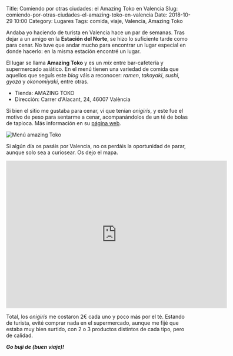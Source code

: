 Title: Comiendo por otras ciudades: el Amazing Toko en Valencia
Slug: comiendo-por-otras-ciudades-el-amazing-toko-en-valencia
Date: 2018-10-29 10:00
Category: Lugares
Tags: comida, viaje, Valencia, Amazing Toko



Andaba yo haciendo de turista en Valencia hace un par de semanas. Tras dejar a un amigo en la **Estación del Norte**, se hizo lo suficiente tarde como para cenar. No tuve que andar mucho para encontrar un lugar especial en donde hacerlo: en la misma estación encontré un lugar.

El lugar se llama **Amazing Toko** y es un *mix* entre bar-cafetería y supermercado asiático. En el menú tienen una variedad de comida que aquellos que seguís este *blog* váis a reconocer: *ramen*, *takoyaki*, *sushi*, *gyoza* y *okonomiyaki*, entre otras.

* Tienda: AMAZING TOKO
* Dirección: Carrer d'Alacant, 24, 46007 València

Si bien el sitio me gustaba para cenar, ví que tenían *onigiris*, y este fue el motivo de peso para sentarme a cenar, acompanándolos de un té de bolas de tapioca. Más información en su [página web](http://amazingtoko.es/).

![Menú amazing Toko]({filename}/images/menu_amazing_toko.jpg)

Si algún día os pasáis por Valencia, no os perdáis la oportunidad de parar, aunque solo sea a curiosear. Os dejo el mapa.

<iframe src="https://www.google.com/maps/embed?pb=!1m14!1m8!1m3!1d12320.287916001174!2d-0.38155165717773437!3d39.467702583169874!3m2!1i1024!2i768!4f13.1!3m3!1m2!1s0x0%3A0xda7c354e247dae32!2sAMAZING+TOKO!5e0!3m2!1ses!2ses!4v1524132678158" width="600" height="400" frameborder="0" style="border:0" allowfullscreen></iframe>

Total, los *onigiris* me costaron 2€ cada uno y poco más por el té. Estando de turista, evité comprar nada en el supermercado, aunque me fijé que estaba muy bien surtido, con 2 o 3 productos distintos de cada tipo, pero de calidad.

***Go buji de (buen viaje)!***

